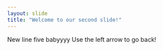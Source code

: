 ```yaml
---
layout: slide
title: "Welcome to our second slide!"
---
```

New line five babyyyy
Use the left arrow to go back!

